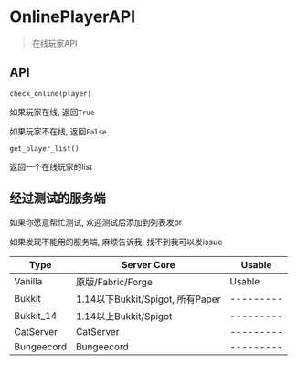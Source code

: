 # OnlinePlayerAPI

> 在线玩家API

## API

`check_online(player)`

如果玩家在线, 返回`True`

如果玩家不在线, 返回`False`

`get_player_list()`

返回一个在线玩家的list

## 经过测试的服务端

如果你愿意帮忙测试, 欢迎测试后添加到列表发pr

如果发现不能用的服务端, 麻烦告诉我, 找不到我可以发issue

| Type         | Server Core                    | Usable    |
| ------------ | ------------------------------ | --------- |
| Vanilla      | 原版/Fabric/Forge               | Usable    |
| Bukkit       | 1.14以下Bukkit/Spigot, 所有Paper | --------- |
| Bukkit_14    | 1.14以上Bukkit/Spigot           | --------- |
| CatServer    | CatServer                      | --------- |
| Bungeecord   | Bungeecord                     | --------- |
